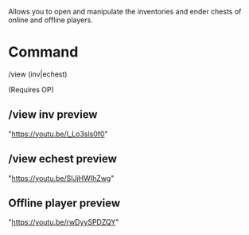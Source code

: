 Allows you to open and manipulate the inventories and ender chests of online and offline players.

# Command
/view (inv|echest) <playername>

(Requires OP)

## /view inv <playername> preview
"https://youtu.be/I_Lo3sls0f0"

## /view echest <playername> preview
"https://youtu.be/SIJjHWIhZwg"

## Offline player preview
"https://youtu.be/rwDyySPDZQY"
